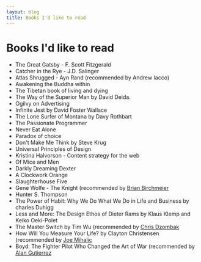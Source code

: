 ```yaml
---
layout: blog
title: Books I'd like to read
---
```


<div itemscope="itemscope" itemtype="http://schema.org/ItemList">
  <h1 itemprop="name">Books I'd like to read</h1>

  <ul>
    <li itemprop="itemListElement">The Great Gatsby - F. Scott Fitzgerald</li>
    <li itemprop="itemListElement">Catcher in the Rye - J.D. Salinger</li>
    <li itemprop="itemListElement">Atlas Shrugged - Ayn Rand (recommended by Andrew Iacco)</li>
    <li itemprop="itemListElement">Awakening the Buddha within</li>
    <li itemprop="itemListElement">The Tibetan book of living and dying</li>
    <li itemprop="itemListElement">The Way of the Superior Man by David Deida.</li>
    <li itemprop="itemListElement">Ogilvy on Advertising</li>
    <li itemprop="itemListElement">Infinite Jest by David Foster Wallace</li>
    <li itemprop="itemListElement">The Lone Surfer of Montana by Davy Rothbart</li>
    <li itemprop="itemListElement">The Passionate Programmer</li>
    <li itemprop="itemListElement">Never Eat Alone</li>
    <li itemprop="itemListElement">Paradox of choice</li>
    <li itemprop="itemListElement">Don't Make Me Think by Steve Krug</li>
    <li itemprop="itemListElement">Universal Principles of Design</li>
    <li itemprop="itemListElement">Kristina Halvorson - Content strategy for the web</li>
    <li itemprop="itemListElement">Of Mice and Men</li>
    <li itemprop="itemListElement">Darkly Dreaming Dexter</li>
    <li itemprop="itemListElement">A Clockwork Orange</li>
    <li itemprop="itemListElement">Slaughterhouse Five</li>
    <li itemprop="itemListElement">Gene Wolfe - The Knight (recommended by <a href="http://www.bryanbirchmeier.com/">Brian Birchmeier</a></li>
    <li itemprop="itemListElement">Hunter S. Thompson</li>
    <li itemprop="itemListElement">The Power of Habit: Why We Do What We Do in Life and Business by charles Duhigg</li>
    <li itemprop="itemListElement">Less and More: The Design Ethos of Dieter Rams by Klaus Klemp and Keiko Oeki-Polet</li>
    <li itemprop="itemListElement">The Master Switch by Tim Wu (recommended by <a href="http://twitter.com/cdzombak/status/237206727722946560">Chris Dzombak</a></li>
    <li itemprop="itemListElement">How Will You Measure Your Life? by Clayton Christensen (recommended by <a href="http://nomoreharvarddebt.com/2012/08/31/a-heartfelt-thanks-to-my-editing-team-book-launch-post-mortem/">Joe Mihalic</a></li>
    <li itmeprop="itemListElement">Boyd: The Fighter Pilot Who Changed the Art of War (recommended by <a href="https://twitter.com/bigeasy">Alan Gutierrez</a></li>
  </ul>
</div>
